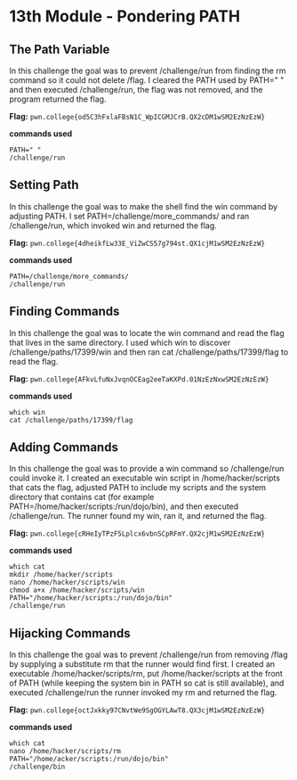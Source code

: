 # 13th Module - Pondering PATH
## The Path Variable
In this challenge the goal was to prevent /challenge/run from finding the rm command so it could not delete /flag. I cleared the PATH used by PATH=" " and then executed /challenge/run, the flag was not removed, and the program returned the flag.

**Flag:** `pwn.college{od5C3hFxlaFBsN1C_WpICGMJCrB.QX2cDM1wSM2EzNzEzW}`

**commands used**
```
PATH=" "
/challenge/run
```

## Setting Path
In this challenge the goal was to make the shell find the win command by adjusting PATH. I set PATH=/challenge/more_commands/ and ran /challenge/run, which invoked win and returned the flag.

**Flag:** `pwn.college{4dheikfLw33E_ViZwCS57g794st.QX1cjM1wSM2EzNzEzW}`

**commands used**
```
PATH=/challenge/more_commands/
/challenge/run
```

## Finding Commands
In this challenge the goal was to locate the win command and read the flag that lives in the same directory. I used which win to discover /challenge/paths/17399/win and then ran cat /challenge/paths/17399/flag to read the flag.

**Flag:** `pwn.college{AFkvLfuNxJvqnOCEag2eeTaKXPd.01NzEzNxwSM2EzNzEzW}`

**commands used**
```
which win
cat /challenge/paths/17399/flag
```

## Adding Commands
In this challenge the goal was to provide a win command so /challenge/run could invoke it. I created an executable win script in /home/hacker/scripts that cats the flag, adjusted PATH to include my scripts and the system directory that contains cat (for example PATH=/home/hacker/scripts:/run/dojo/bin), and then executed /challenge/run. The runner found my win, ran it, and returned the flag.

**Flag:** `pwn.college{cRHeIyTPzF5Lplcx6vbnSCpRFmY.QX2cjM1wSM2EzNzEzW}`

**commands used**
```
which cat
mkdir /home/hacker/scripts
nano /home/hacker/scripts/win
chmod a+x /home/hacker/scripts/win
PATH="/home/hacker/scripts:/run/dojo/bin"
/challenge/run
```

## Hijacking Commands
In this challenge the goal was to prevent /challenge/run from removing /flag by supplying a substitute rm that the runner would find first. I created an executable /home/hacker/scripts/rm, put /home/hacker/scripts at the front of PATH (while keeping the system bin in PATH so cat is still available), and executed /challenge/run the runner invoked my rm and returned the flag.

**Flag:** `pwn.college{octJxkky97CNvtWe9SgOGYLAwT8.QX3cjM1wSM2EzNzEzW}`

**commands used**
```
which cat
nano /home/hacker/scripts/rm
PATH="/home/acker/scripts:/run/dojo/bin"
/challenge/bin
```

